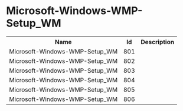 # Microsoft-Windows-WMP-Setup_WM

<table>
<colgroup><col/><col/><col/></colgroup>
<tr><th>Name</th><th>Id</th><th>Description</th></tr>
<tr><td>Microsoft-Windows-WMP-Setup_WM</td><td>801</td><td></td></tr>
<tr><td>Microsoft-Windows-WMP-Setup_WM</td><td>802</td><td></td></tr>
<tr><td>Microsoft-Windows-WMP-Setup_WM</td><td>803</td><td></td></tr>
<tr><td>Microsoft-Windows-WMP-Setup_WM</td><td>804</td><td></td></tr>
<tr><td>Microsoft-Windows-WMP-Setup_WM</td><td>805</td><td></td></tr>
<tr><td>Microsoft-Windows-WMP-Setup_WM</td><td>806</td><td></td></tr>
</table>
